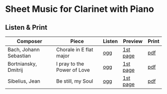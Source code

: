 # Sheet Music for Clarinet with Piano

## Listen & Print

Composer | Piece | Listen | Preview | Print
-------- | ----- | ------ | ------- | -----
Bach, Johann Sebastian | Chorale in E flat major | [ogg](http://cellist.bplaced.net/ogg/Bach,%20Johann%20Sebastian/bach_choral_in_Es_Dur.ogg) | [1st page](https://raw.githubusercontent.com/cellist/Lilypond-Sheet-Music/master/Klar%2C%20Kl/Bach%2C%20Johann%20Sebastian/Choral%20in%20Es/preview.png) | [pdf](https://github.com/cellist/Lilypond-Sheet-Music/raw/master/Klar%2C%20Kl/Bach%2C%20Johann%20Sebastian/Choral%20in%20Es/bach_choral_in_Es_Dur.pdf)
Bortniansky, Dmitrij | I pray to the Power of Love | [ogg](http://cellist.bplaced.net/ogg/Bortnianski,%20Dmitri/bortnianski_macht_der_liebe.ogg) | [1st page](https://raw.githubusercontent.com/cellist/Lilypond-Sheet-Music/master/Klar%2C%20Kl/Bortnianski%2C%20Dmitri/Macht%20der%20Liebe/preview.png) | [pdf](https://github.com/cellist/Lilypond-Sheet-Music/raw/master/Klar%2C%20Kl/Bortnianski%2C%20Dmitri/Macht%20der%20Liebe/bortnianski_macht_der_liebe.pdf)
Sibelius, Jean | Be still, my Soul | [ogg](http://cellist.bplaced.net/ogg/Sibelius,%20Jean/sibelius_be_still_my_soul.ogg) | [1st page](https://raw.githubusercontent.com/cellist/Lilypond-Sheet-Music/master/Klar%2C%20Kl/Sibelius%2C%20Jean/Be%20Still%20My%20Soul/preview.png) | [pdf](https://github.com/cellist/Lilypond-Sheet-Music/raw/master/Klar%2C%20Kl/Sibelius%2C%20Jean/Be%20Still%20My%20Soul/sibelius_be_still_my_soul.pdf)

